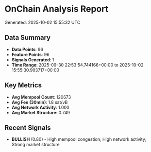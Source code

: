 # OnChain Analysis Report
Generated: 2025-10-02 15:55:32 UTC

## Data Summary
- **Data Points**: 96
- **Feature Points**: 96
- **Signals Generated**: 1
- **Time Range**: 2025-09-30 22:53:54.744166+00:00 to 2025-10-02 15:55:30.903717+00:00

## Key Metrics
- **Avg Mempool Count**: 120673
- **Avg Fee (30min)**: 1.8 sat/vB
- **Avg Network Activity**: 1.000
- **Avg Market Structure**: 0.749

## Recent Signals
- **BULLISH** (0.80) - High mempool congestion; High network activity; Strong market structure
